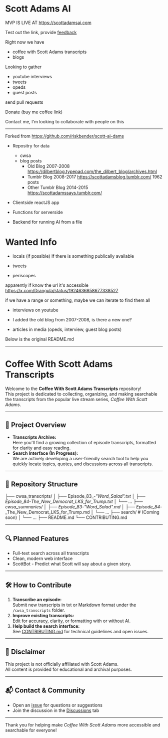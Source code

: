 # Scott Adams AI

MVP IS LIVE AT https://scottadamsai.com

Test out the link, provide [feedback](https://github.com/lando2319/scottAdamsAI/issues)

Right now we have 
- coffee with Scott Adams transcripts
- blogs

Looking to gather
- youtube interviews
- tweets
- opeds
- guest posts

send pull requests

Donate (buy me coffee link)

Contact me, I'm looking to collaborate with people on this

----

Forked from https://github.com/riskbender/scott-ai-dams

- Repositry for data
   - cwsa
   - blog posts
      - Old Blog 2007-2008 https://dilbertblog.typepad.com/the_dilbert_blog/archives.html
      - Tumblr Blog 2008-2017 https://scottadamsblog.tumblr.com/ 1962 posts
      - Other Tumblr Blog 2014-2015 https://scottadamssays.tumblr.com/

- Clientside reactJS app
- Functions for serverside
- Backend for running AI from a file

# Wanted Info

- locals (if possible)
If there is something publically available

- tweets

- periscopes 

apparently if know the url it's accessible
https://x.com/Drangula/status/1924636858677338527

if we have a range or something, maybe we can iterate to find them all

- interviews on youtube

- I added the old blog from 2007-2008, is there a new one?

- articles in media (opeds, interview, guest blog posts)

Below is the original README.md

---

# Coffee With Scott Adams Transcripts

Welcome to the **Coffee With Scott Adams Transcripts** repository!  
This project is dedicated to collecting, organizing, and making searchable the transcripts from the popular live stream series, *Coffee With Scott Adams*.

---

## 🚀 Project Overview

- **Transcripts Archive:**  
  Here you'll find a growing collection of episode transcripts, formatted for clarity and easy reading.
- **Search Interface (In Progress):**  
  We are actively developing a user-friendly search tool to help you quickly locate topics, quotes, and discussions across all transcripts.

---

## 📂 Repository Structure
├── cwsa_transcripts/
│ ├── Episode_83_-_"Word_Salad".txt
│ ├── Episode_84_-_The_New_Democrat_LKS_for_Trump.txt
│ └── ...
├── cwsa_summaries/
│ ├── Episode_83_-_"Word_Salad".md
│ ├── Episode_84_-_The_New_Democrat_LKS_for_Trump.md
│ └── ...
├── search/ # (Coming soon)
│ └── ...
├── README.md
└── CONTRIBUTING.md


---

## 🔍 Planned Features

- Full-text search across all transcripts
- Clean, modern web interface
- ScottBot - Predict what Scott will say about a given story.

---

## 🛠️ How to Contribute

1. **Transcribe an episode:**  
   Submit new transcripts in txt or Markdown format under the `/cwsa_transcripts` folder.
2. **Improve existing transcripts:**  
   Edit for accuracy, clarity, or formatting with or without AI.
3. **Help build the search interface:**  
   See [CONTRIBUTING.md](CONTRIBUTING.md) for technical guidelines and open issues.

---

## 📢 Disclaimer

This project is not officially affiliated with Scott Adams.  
All content is provided for educational and archival purposes.

---

## 📬 Contact & Community

- Open an [issue](https://github.com/scott-ai-dams/issues) for questions or suggestions
- Join the discussion in the [Discussions](https://github.com/scott-ai-dams/discussions) tab

---

Thank you for helping make *Coffee With Scott Adams* more accessible and searchable for everyone!

